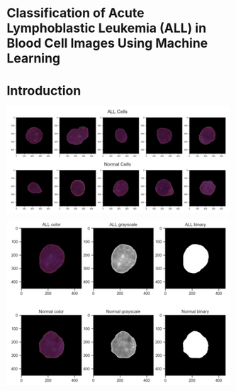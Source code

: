 # **Classification of Acute Lymphoblastic Leukemia (ALL) in Blood Cell Images Using Machine Learning**
# **Introduction**


![ALLvsHem_color](https://github.com/ansel-z/CX4240-Cancer-Cell-Classfication-Project/blob/master/Figures/ALLvsHem_color.PNG)

![ALLvsHem](https://github.com/ansel-z/CX4240-Cancer-Cell-Classfication-Project/blob/master/Figures/ALLvsHem.PNG)

